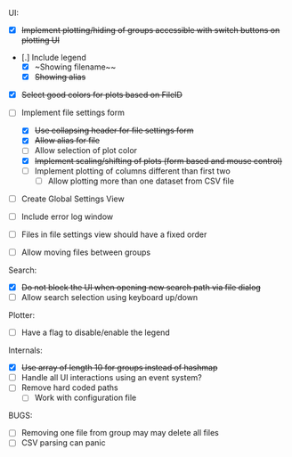 UI:
- [x] ~~Implement plotting/hiding of groups accessible with switch
      buttons on plotting UI~~
- [.] Include legend
  - [x] ~Showing filename~~
  - [x] ~~Showing alias~~
- [x] ~~Select good colors for plots based on FileID~~
- [ ] Implement file settings form
  - [x] ~~Use collapsing header for file settings form~~
  - [x] ~~Allow alias for file~~
  - [ ] Allow selection of plot color
  - [x] ~~Implement scaling/shifting of plots (form based and mouse control)~~
  - [ ] Implement plotting of columns different than first two
    - [ ] Allow plotting more than one dataset from CSV file
- [ ] Create Global Settings View
- [ ] Include error log window 
- [ ] Files in file settings view should have a fixed order

- [ ] Allow moving files between groups

Search:
- [x] ~~Do not block the UI when opening new search path via file dialog~~
- [ ] Allow search selection using keyboard up/down

Plotter:
- [ ] Have a flag to disable/enable the legend

Internals:
- [x] ~~Use array of length 10 for groups instead of hashmap~~
- [ ] Handle all UI interactions using an event system?
- [ ] Remove hard coded paths
  - [ ] Work with configuration file

BUGS:
- [ ] Removing one file from group may may delete all files
- [ ] CSV parsing can panic
